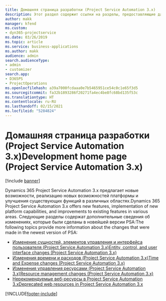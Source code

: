 ```yaml
---
title: Домашняя страница разработки (Project Service Automation 3.x)
description: Этот раздел содержит ссылки на разделы, предоставляющие данные разработки для Dynamics 365 Project Service Automation (PSA) версии 3.x.
author: makk
manager: kfend
ms.custom:
- dyn365-projectservice
ms.date: 03/26/2019
ms.topic: article
ms.service: business-applications
ms.author: makk
audience: admin
search.audienceType:
- admin
- customizer
search.app:
- D365PS
- ProjectOperations
ms.openlocfilehash: a39a7000fcdaaa0e7b5465951ce54c0c1e65f3d5
ms.sourcegitcommit: fa32b1893286f20271fa4ec4be8fc68bd135f53c
ms.translationtype: HT
ms.contentlocale: ru-RU
ms.lasthandoff: 02/15/2021
ms.locfileid: "5284824"
---
```

# <a name="development-home-page-project-service-automation-3x"></a><span data-ttu-id="7682a-103">Домашняя страница разработки (Project Service Automation 3.x)</span><span class="sxs-lookup"><span data-stu-id="7682a-103">Development home page (Project Service Automation 3.x)</span></span>

[!include [banner](../../includes/psa-now-project-operations.md)]

<span data-ttu-id="7682a-104">Dynamics 365 Project Service Automation 3.x предлагает новые возможности, реализацию новых возможностей платформы и улучшения существующих функций в различных областях.</span><span class="sxs-lookup"><span data-stu-id="7682a-104">Dynamics 365 Project Service Automation 3.x offers new features, implementation of new platform capabilities, and improvements to existing features in various areas.</span></span> <span data-ttu-id="7682a-105">Следующие разделы содержат дополнительные сведения об изменениях, которые были сделаны в новейшей версии PSA:</span><span class="sxs-lookup"><span data-stu-id="7682a-105">The following topics provide more information about the changes that were made in the newest version of PSA:</span></span>

- [<span data-ttu-id="7682a-106">Изменение сущностей, элементов управления и интерфейса пользователя (Project Service Automation 3.x)</span><span class="sxs-lookup"><span data-stu-id="7682a-106">Entity, control, and user interface changes (Project Service Automation 3.x)</span></span>](../developer-guides/entity-changes-v3.x.md)
- [<span data-ttu-id="7682a-107">Изменения времени и расходов (Project Service Automation 3.x)</span><span class="sxs-lookup"><span data-stu-id="7682a-107">Time and Expense changes (Project Service Automation 3.x)</span></span>](../developer-guides/time-expense-changes-v3.x.md)
- [<span data-ttu-id="7682a-108">Изменения управления ресурсами (Project Service Automation 3.x)</span><span class="sxs-lookup"><span data-stu-id="7682a-108">Resource management changes (Project Service Automation 3.x)</span></span>](../developer-guides/resource-management-changes-v3.x.md)
- [<span data-ttu-id="7682a-109">Нерекомендуемые веб-ресурсы в Project Service Automation 3.x</span><span class="sxs-lookup"><span data-stu-id="7682a-109">Deprecated web resources in Project Service Automation 3.x</span></span>](../developer-guides/web-resources-deprecated-v3.x.md)


[!INCLUDE[footer-include](../../includes/footer-banner.md)]